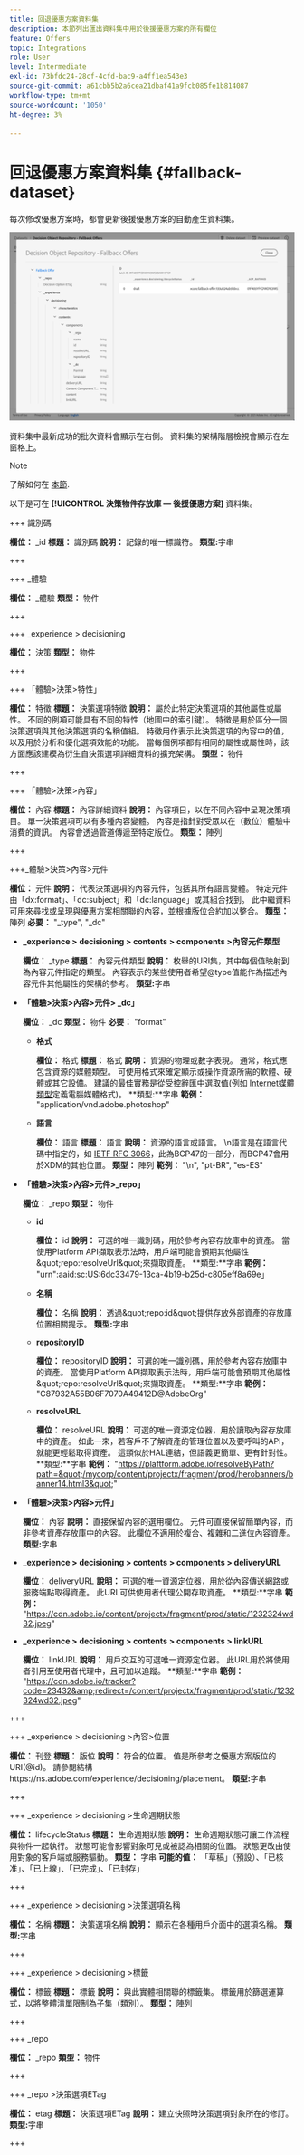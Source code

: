 ```yaml
---
title: 回退優惠方案資料集
description: 本節列出匯出資料集中用於後援優惠方案的所有欄位
feature: Offers
topic: Integrations
role: User
level: Intermediate
exl-id: 73bfdc24-28cf-4cfd-bac9-a4ff1ea543e3
source-git-commit: a61cbb5b2a6cea21dbaf41a9fcb085fe1b814087
workflow-type: tm+mt
source-wordcount: '1050'
ht-degree: 3%

---
```


# 回退優惠方案資料集 {#fallback-dataset}

每次修改優惠方案時，都會更新後援優惠方案的自動產生資料集。

![](../assets/dataset-fallback.png)

資料集中最新成功的批次資料會顯示在右側。 資料集的架構階層檢視會顯示在左窗格上。

>[!NOTE]
>
>了解如何在 [本節](../export-catalog/access-dataset.md).

以下是可在 **[!UICONTROL 決策物件存放庫 — 後援優惠方案]** 資料集。

+++ 識別碼

**欄位：** _id
**標題：** 識別碼
**說明：** 記錄的唯一標識符。
**類型:**&#x200B;字串

+++

+++ _體驗

**欄位：** _體驗
**類型：** 物件

+++

+++ _experience > decisioning

**欄位：** 決策
**類型：** 物件

+++

+++ 「體驗>決策>特性」

**欄位：** 特徵
**標題：** 決策選項特徵
**說明：** 屬於此特定決策選項的其他屬性或屬性。 不同的例項可能具有不同的特性（地圖中的索引鍵）。 特徵是用於區分一個決策選項與其他決策選項的名稱值組。 特徵用作表示此決策選項的內容中的值，以及用於分析和優化選項效能的功能。 當每個例項都有相同的屬性或屬性時，該方面應該建模為衍生自決策選項詳細資料的擴充架構。
**類型：** 物件

+++

<!--Field under Characteristics without title = additionalProperties? Desc = Value of the property. Type: string-->

+++ 「體驗>決策>內容」

**欄位：** 內容
**標題：** 內容詳細資料
**說明：** 內容項目，以在不同內容中呈現決策項目。 單一決策選項可以有多種內容變體。 內容是指針對受眾以在（數位）體驗中消費的資訊。 內容會透過管道傳遞至特定版位。
**類型：** 陣列

+++

+++_體驗>決策>內容>元件

**欄位：** 元件
**說明：** 代表決策選項的內容元件，包括其所有語言變體。 特定元件由「dx:format」、「dc:subject」和「dc:language」或其組合找到。 此中繼資料可用來尋找或呈現與優惠方案相關聯的內容，並根據版位合約加以整合。
**類型：** 陣列
**必要：** &quot;_type&quot;, &quot;_dc&quot; <!--TBC?-->

* **_experience > decisioning > contents > components >內容元件類型**

   **欄位：** _type
   **標題：** 內容元件類型
   **說明：** 枚舉的URI集，其中每個值映射到為內容元件指定的類型。 內容表示的某些使用者希望@type值能作為描述內容元件其他屬性的架構的參考。
   **類型:**&#x200B;字串

* **「體驗>決策>內容>元件> _dc」**

   **欄位：** _dc
   **類型：** 物件
   **必要：** &quot;format&quot;

   * **格式**

      **欄位：** 格式
      **標題：** 格式
      **說明：** 資源的物理或數字表現。 通常，格式應包含資源的媒體類型。 可使用格式來確定顯示或操作資源所需的軟體、硬體或其它設備。 建議的最佳實務是從受控辭匯中選取值(例如 [Internet媒體類型](http://www.iana.org/工作總攬/media-types/)定義電腦媒體格式)。
      **類型:**字串
      **範例：** &quot;application/vnd.adobe.photoshop&quot;

   * **語言**

      **欄位：** 語言
      **標題：** 語言
      **說明：** 資源的語言或語言。 \n語言是在語言代碼中指定的，如 [IETF RFC 3066](https://www.ietf.org/rfc/rfc3066.txt)，此為BCP47的一部分，而BCP47會用於XDM的其他位置。
      **類型：** 陣列
      **範例：** &quot;\n&quot;, &quot;pt-BR&quot;, &quot;es-ES&quot;

* **「體驗>決策>內容>元件>_repo」**

   **欄位：** _repo
   **類型：** 物件

   * **id**

      **欄位：** id
      **說明：** 可選的唯一識別碼，用於參考內容存放庫中的資產。 當使用Platform API擷取表示法時，用戶端可能會預期其他屬性\&quot;repo:resolveUrl\&quot;來擷取資產。
      **類型:**字串
      **範例：** &quot;urn&quot;:aaid:sc:US:6dc33479-13ca-4b19-b25d-c805eff8a69e」

   * **名稱**

      **欄位：** 名稱
      **說明：** 透過\&quot;repo:id\&quot;提供存放外部資產的存放庫位置相關提示。
      **類型:**&#x200B;字串

   * **repositoryID**

      **欄位：** repositoryID
      **說明：** 可選的唯一識別碼，用於參考內容存放庫中的資產。 當使用Platform API擷取表示法時，用戶端可能會預期其他屬性\&quot;repo:resolveUrl\&quot;來擷取資產。
      **類型:**字串
      **範例：** &quot;C87932A55B06F7070A49412D@AdobeOrg&quot;

   * **resolveURL**

      **欄位：** resolveURL
      **說明：** 可選的唯一資源定位器，用於讀取內容存放庫中的資產。 如此一來，若客戶不了解資產的管理位置以及要呼叫的API，就能更輕鬆取得資產。 這類似於HAL連結，但語義更簡單、更有針對性。
      **類型:**字串
      **範例：** &quot;https://plaftform.adobe.io/resolveByPath?path=&quot;/mycorp/content/projectx/fragment/prod/herobanners/banner14.html3&quot;&quot;

* **「體驗>決策>內容>元件」**

   **欄位：** 內容
   **說明：** 直接保留內容的選用欄位。 元件可直接保留簡單內容，而非參考資產存放庫中的內容。 此欄位不適用於複合、複雜和二進位內容資產。
   **類型:**&#x200B;字串

* **_experience > decisioning > contents > components > deliveryURL**

   **欄位：** deliveryURL
   **說明：** 可選的唯一資源定位器，用於從內容傳送網路或服務端點取得資產。 此URL可供使用者代理公開存取資產。
   **類型:**字串
   **範例：** &quot;https://cdn.adobe.io/content/projectx/fragment/prod/static/1232324wd32.jpeg&quot;

* **_experience > decisioning > contents > components > linkURL**

   **欄位：** linkURL
   **說明：** 用戶交互的可選唯一資源定位器。 此URL用於將使用者引用至使用者代理中，且可加以追蹤。
   **類型:**字串
   **範例：** &quot;https://cdn.adobe.io/tracker?code=23432&amp;redirect=/content/projectx/fragment/prod/static/1232324wd32.jpeg&quot;

+++

+++ _experience > decisioning >內容>位置

**欄位：** 刊登
**標題：** 版位
**說明：** 符合的位置。 值是所參考之優惠方案版位的URI(@id)。 請參閱結構https://ns.adobe.com/experience/decisioning/placement。
**類型:**&#x200B;字串

+++

+++ _experience > decisioning >生命週期狀態

**欄位：** lifecycleStatus
**標題：** 生命週期狀態
**說明：** 生命週期狀態可讓工作流程與物件一起執行。 狀態可能會影響對象可見或被認為相關的位置。 狀態更改由使用對象的客戶端或服務驅動。
**類型：** 字串
**可能的值：** 「草稿」（預設）、「已核准」、「已上線」、「已完成」、「已封存」

+++

+++ _experience > decisioning >決策選項名稱

**欄位：** 名稱
**標題：** 決策選項名稱
**說明：** 顯示在各種用戶介面中的選項名稱。
**類型:**&#x200B;字串

+++

+++ _experience > decisioning >標籤

**欄位：** 標籤
**標題：** 標籤
**說明：** 與此實體相關聯的標籤集。 標籤用於篩選運算式，以將整體清單限制為子集（類別）。
**類型：** 陣列

+++

<!--Field without name under tags: Description: An identifier of a tag object. The value is the @id of the tag that is referenced. See tag schema: https://ns.adobe.com/experience/decisioning/tag. Type: string-->

+++ _repo

**欄位：** _repo
**類型：** 物件

+++

+++ _repo >決策選項ETag

**欄位：** etag
**標題：** 決策選項ETag
**說明：** 建立快照時決策選項對象所在的修訂。
**類型:**&#x200B;字串

+++
